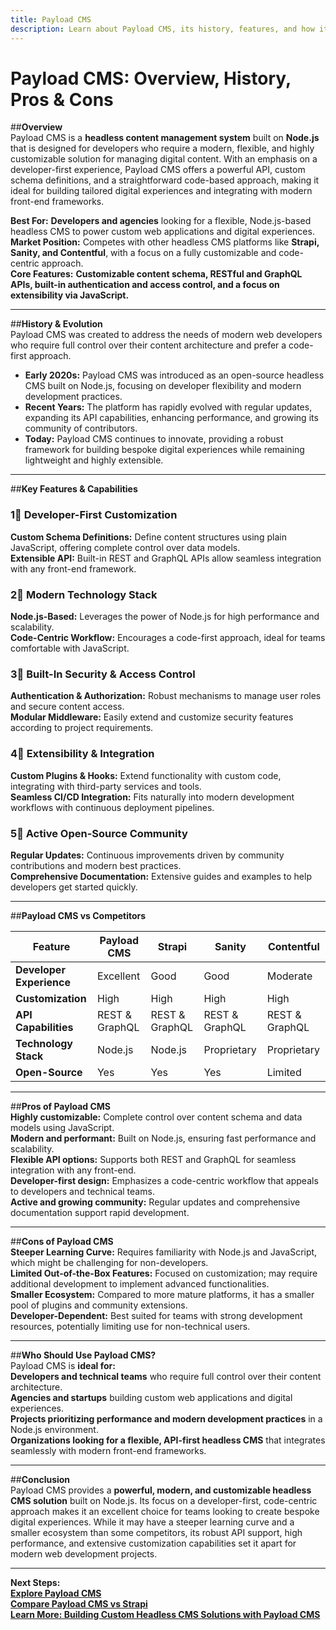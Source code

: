 ```yaml
---
title: Payload CMS
description: Learn about Payload CMS, its history, features, and how it compares to other headless CMS platforms.
---
```


# **Payload CMS: Overview, History, Pros & Cons**

##**Overview**  
Payload CMS is a **headless content management system** built on **Node.js** that is designed for developers who require a modern, flexible, and highly customizable solution for managing digital content. With an emphasis on a developer-first experience, Payload CMS offers a powerful API, custom schema definitions, and a straightforward code-based approach, making it ideal for building tailored digital experiences and integrating with modern front-end frameworks.

 **Best For:** **Developers and agencies** looking for a flexible, Node.js-based headless CMS to power custom web applications and digital experiences.  
 **Market Position:** Competes with other headless CMS platforms like **Strapi, Sanity, and Contentful**, with a focus on a fully customizable and code-centric approach.  
 **Core Features:** **Customizable content schema, RESTful and GraphQL APIs, built-in authentication and access control, and a focus on extensibility via JavaScript.**

---

##**History & Evolution**  
Payload CMS was created to address the needs of modern web developers who require full control over their content architecture and prefer a code-first approach.

- **Early 2020s:** Payload CMS was introduced as an open-source headless CMS built on Node.js, focusing on developer flexibility and modern development practices.
- **Recent Years:** The platform has rapidly evolved with regular updates, expanding its API capabilities, enhancing performance, and growing its community of contributors.
- **Today:** Payload CMS continues to innovate, providing a robust framework for building bespoke digital experiences while remaining lightweight and highly extensible.

---

##**Key Features & Capabilities**

### **1⃣ Developer-First Customization**
 **Custom Schema Definitions:** Define content structures using plain JavaScript, offering complete control over data models.  
 **Extensible API:** Built-in REST and GraphQL APIs allow seamless integration with any front-end framework.

### **2⃣ Modern Technology Stack**
 **Node.js-Based:** Leverages the power of Node.js for high performance and scalability.  
 **Code-Centric Workflow:** Encourages a code-first approach, ideal for teams comfortable with JavaScript.

### **3⃣ Built-In Security & Access Control**
 **Authentication & Authorization:** Robust mechanisms to manage user roles and secure content access.  
 **Modular Middleware:** Easily extend and customize security features according to project requirements.

### **4⃣ Extensibility & Integration**
 **Custom Plugins & Hooks:** Extend functionality with custom code, integrating with third-party services and tools.  
 **Seamless CI/CD Integration:** Fits naturally into modern development workflows with continuous deployment pipelines.

### **5⃣ Active Open-Source Community**
 **Regular Updates:** Continuous improvements driven by community contributions and modern best practices.  
 **Comprehensive Documentation:** Extensive guides and examples to help developers get started quickly.

---

##**Payload CMS vs Competitors**

| Feature                    | Payload CMS      | Strapi           | Sanity          | Contentful       |
|----------------------------|------------------|------------------|-----------------|------------------|
| **Developer Experience**   |  Excellent     |  Good          |  Good         |  Moderate      |
| **Customization**          |  High          |  High          |  High         |  High          |
| **API Capabilities**       |  REST & GraphQL|  REST & GraphQL|  REST & GraphQL|  REST & GraphQL |
| **Technology Stack**       |  Node.js       |  Node.js       |  Proprietary  |  Proprietary   |
| **Open-Source**            |  Yes           |  Yes           |  Yes          |  Limited       |

---

##**Pros of Payload CMS**  
 **Highly customizable:** Complete control over content schema and data models using JavaScript.  
 **Modern and performant:** Built on Node.js, ensuring fast performance and scalability.  
 **Flexible API options:** Supports both REST and GraphQL for seamless integration with any front-end.  
 **Developer-first design:** Emphasizes a code-centric workflow that appeals to developers and technical teams.  
 **Active and growing community:** Regular updates and comprehensive documentation support rapid development.

---

##**Cons of Payload CMS**  
 **Steeper Learning Curve:** Requires familiarity with Node.js and JavaScript, which might be challenging for non-developers.  
 **Limited Out-of-the-Box Features:** Focused on customization; may require additional development to implement advanced functionalities.  
 **Smaller Ecosystem:** Compared to more mature platforms, it has a smaller pool of plugins and community extensions.  
 **Developer-Dependent:** Best suited for teams with strong development resources, potentially limiting use for non-technical users.

---

##**Who Should Use Payload CMS?**  
Payload CMS is **ideal for:**  
 **Developers and technical teams** who require full control over their content architecture.  
 **Agencies and startups** building custom web applications and digital experiences.  
 **Projects prioritizing performance and modern development practices** in a Node.js environment.  
 **Organizations looking for a flexible, API-first headless CMS** that integrates seamlessly with modern front-end frameworks.

---

##**Conclusion**  
Payload CMS provides a **powerful, modern, and customizable headless CMS solution** built on Node.js. Its focus on a developer-first, code-centric approach makes it an excellent choice for teams looking to create bespoke digital experiences. While it may have a steeper learning curve and a smaller ecosystem than some competitors, its robust API support, high performance, and extensive customization capabilities set it apart for modern web development projects.

---

 **Next Steps:**  
 **[Explore Payload CMS](https://payloadcms.com/)**  
 **[Compare Payload CMS vs Strapi](#)**  
 **[Learn More: Building Custom Headless CMS Solutions with Payload CMS](#)**
